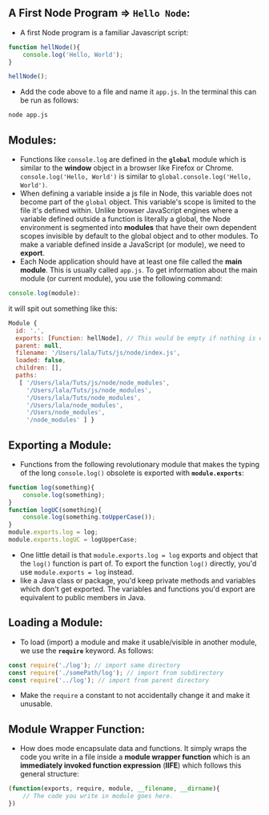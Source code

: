 ## A First Node Program => `Hello Node`:
- A first Node program is a familiar Javascript script:
```javascript
function hellNode(){
	console.log('Hello, World');
}

hellNode();
```
- Add the code above to a file and name it `app.js`. In the terminal this can be run as follows:
```sh
node app.js
```

## Modules:
- Functions like `console.log` are defined in the **`global`** module which is similar to the **window** object in a browser like Firefox or Chrome. `console.log('Hello, World')` is similar to `global.console.log('Hello, World')`.
- When defining a variable inside a js file in Node, this variable does not become part of the `global` object. This variable's scope is limited to the file it's defined within. Unlike browser JavaScript engines where a variable defined outside a function is literally a global, the Node environment is segmented into **modules** that have their own dependent scopes invisible by default to the global object and to other modules. To make a variable defined inside a JavaScript (or module), we need to **export**.
- Each Node application should have at least one file called the **main module**. This is usually called `app.js`. To get information about the main module (or current module), you use the following command:
```javascript
console.log(module):
```
it will spit out something like this:
```javascript
Module {
  id: '.',
  exports: [Function: hellNode], // This would be empty if nothing is exported.
  parent: null,
  filename: '/Users/lala/Tuts/js/node/index.js',
  loaded: false,
  children: [],
  paths:
   [ '/Users/lala/Tuts/js/node/node_modules',
     '/Users/lala/Tuts/js/node_modules',
     '/Users/lala/Tuts/node_modules',
     '/Users/lala/node_modules',
     '/Users/node_modules',
     '/node_modules' ] }
```

## Exporting a Module:
- Functions from the following revolutionary module that makes the typing of the long `console.log()` obsolete is exported with **`module.exports`**:
```javascript
function log(something){
	console.log(something);
}
function logUC(something){
	console.log(something.toUpperCase());
}
module.exports.log = log;
module.exports.logUC = logUpperCase;
```
- One little detail is that `module.exports.log = log` exports and object that the `log()` function is part of. To export the function `log()` directly, you'd use `module.exports = log` instead.
- like a Java class or package, you'd keep private methods and variables which don't get exported. The variables and functions you'd export are equivalent to public members in Java.

## Loading a Module:
- To load (import) a module and make it usable/visible in another module, we use the **`require`** keyword. As follows:
```javascript
const require('./log'); // import same directory
const require('./somePath/log'); // import from subdirectory
const require('../log'); // import from parent directory
```
- Make the `require` a constant to not accidentally change it and make it unusable. 

## Module Wrapper Function:
- How does mode encapsulate data and functions. It simply wraps the code you write in a file inside a **module wrapper function** which is an **immediately invoked function expression** (**IIFE**) which follows this general structure:
```javascript
(function(exports, require, module, __filename, __dirname){
	// The code you write in module goes here.
})
```

                  
